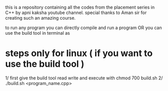 this is a repository containing all the codes from the placement series in C++ by apni kaksha youtube channel.
special thanks to Aman sir for creating such an amazing course.

to run any program you can directly compile and run a program
			OR
you can use the build tool in terminal as


# steps only for linux ( if you want to use the build tool )
1/ first give the build tool read write and execute with chmod 700 build.sh
2/ ./build.sh <program_name.cpp>
